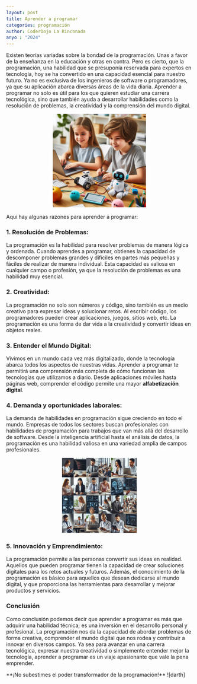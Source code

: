 ```yaml
---
layout: post
title: Aprender a programar
categories: programación
author: CoderDojo La Rinconada
anyo : "2024"
---
```


Existen teorías variadas sobre la bondad de la programación. Unas a favor de la enseñanza en la educación y otras en contra. Pero es cierto, que la programación, una habilidad que se presuponía reservada para expertos en tecnología, hoy se ha convertido en una capacidad esencial para nuestro futuro. Ya no es exclusiva de los ingenieros de software o programadores, ya que su aplicación abarca diversas áreas de la vida diaria. Aprender a programar no solo es útil para los que quieren estudiar una carrera tecnológica, sino que también ayuda a desarrollar habilidades como la resolución de problemas, la creatividad y la comprensión del mundo digital. 


<span style="display:block;text-align:center;max-width:50%; margin: 10px auto">![aprender]</span>

Aquí hay algunas razones para aprender a programar:

### 1. **Resolución de Problemas:**
La programación es la habilidad para resolver problemas de manera lógica y ordenada. Cuando aprendes a programar, obtienes la capacidad de descomponer problemas grandes y difíciles en partes más pequeñas y fáciles de realizar de manera individual. Esta capacidad es valiosa en cualquier campo o profesión, ya que la resolución de problemas es una habilidad muy esencial.

### 2. **Creatividad:**
La programación no solo son números y código, sino también es un medio creativo para expresar ideas y solucionar retos. Al escribir código, los programadores pueden crear aplicaciones, juegos, sitios web, etc. La programación es una forma de dar vida a la creatividad y convertir ideas en objetos reales.

### 3. **Entender el Mundo Digital:**
Vivimos en un mundo cada vez más digitalizado, donde la tecnología abarca todos los aspectos de nuestras vidas. Aprender a programar te permitirá una comprensión más completa de cómo funcionan las tecnologías que utilizamos a diario. Desde aplicaciones móviles hasta páginas web, comprender el código permite una mayor **alfabetización digital**.

### 4. **Demanda y oportunidades laborales:**
La demanda de habilidades en programación sigue creciendo en todo el mundo. Empresas de todos los sectores buscan profesionales con habilidades de programación para trabajos que van más allá del desarrollo de software. Desde la inteligencia artificial hasta el análisis de datos, la programación es una habilidad valiosa en una variedad amplia de campos profesionales.

<span style="display:block;text-align:center;max-width:40%; margin: 10px auto">![profesiones]</span>

### 5. **Innovación y Emprendimiento:**
La programación permite a las personas convertir sus ideas en realidad. Aquellos que pueden programar tienen la capacidad de crear soluciones digitales para los retos actuales y futuros. Además, el conocimiento de la programación es básico para aquellos que desean dedicarse al mundo digital, y que proporciona las herramientas para desarrollar y mejorar productos y servicios.

### Conclusión
Como conclusión podemos decir que aprender a programar es más que adquirir una habilidad técnica; es una inversión en el desarrollo personal y profesional. La programación nos da la capacidad de abordar problemas de forma creativa, comprender el mundo digital que nos rodea y contribuir a innovar en diversos campos. Ya sea para avanzar en una carrera tecnológica, expresar nuestra creatividad o simplemente entender mejor la tecnología, aprender a programar es un viaje apasionante que vale la pena emprender. 

<span class="programar">
**¡No subestimes el poder transformador de la programación!**
![darth]
</span>



[aprender]: /images/aprender.jpeg
[profesiones]: /images/profesiones.jpeg
[darth]: /images/darth.png
